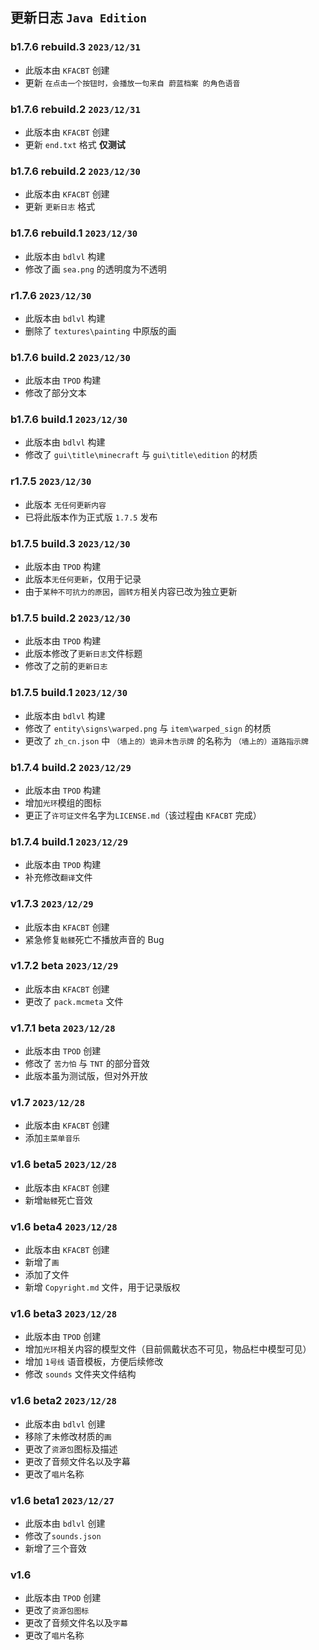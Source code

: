## 更新日志 `Java Edition`

### b1.7.6 rebuild.3 `2023/12/31`

 - 此版本由 `KFACBT` 创建
 - 更新 `在点击一个按钮时，会播放一句来自 蔚蓝档案 的角色语音`

### b1.7.6 rebuild.2 `2023/12/31`

 - 此版本由 `KFACBT` 创建
 - 更新 `end.txt` 格式 **仅测试**

### b1.7.6 rebuild.2 `2023/12/30`

 - 此版本由 `KFACBT` 创建
 - 更新 `更新日志` 格式

### b1.7.6 rebuild.1 `2023/12/30`

 - 此版本由 `bdlvl` 构建
 - 修改了画 `sea.png` 的透明度为不透明

### r1.7.6 `2023/12/30`

 - 此版本由 `bdlvl` 构建
 - 删除了 `textures\painting` 中原版的画

### b1.7.6 build.2 `2023/12/30`

 - 此版本由 `TPOD` 构建
 - 修改了部分文本

### b1.7.6 build.1 `2023/12/30`

 - 此版本由 `bdlvl` 构建
 - 修改了 `gui\title\minecraft` 与 `gui\title\edition` 的材质

### r1.7.5 `2023/12/30`

 - 此版本 `无任何更新内容`
 - 已将此版本作为正式版 `1.7.5` 发布

### b1.7.5 build.3 `2023/12/30`

 - 此版本由 `TPOD` 构建
 - 此版本`无任何更新`，仅用于记录
 - 由于`某种不可抗力的原因`，`圆转方`相关内容已改为独立更新

### b1.7.5 build.2 `2023/12/30`

 - 此版本由 `TPOD` 构建
 - 此版本修改了`更新日志`文件标题
 - 修改了之前的`更新日志`

### b1.7.5 build.1 `2023/12/30`

 - 此版本由 `bdlvl` 构建
 - 修改了 `entity\signs\warped.png` 与 `item\warped_sign` 的材质
 - 更改了 `zh_cn.json` 中 `（墙上的）诡异木告示牌` 的名称为 `（墙上的）道路指示牌`

### b1.7.4 build.2 `2023/12/29`

 - 此版本由 `TPOD` 构建
 - 增加`光环`模组的图标
 - 更正了`许可证文件`名字为`LICENSE.md`（该过程由 `KFACBT` 完成）

### b1.7.4 build.1 `2023/12/29`

 - 此版本由 `TPOD` 构建
 - 补充修改`翻译`文件

### v1.7.3 `2023/12/29`

 - 此版本由 `KFACBT` 创建
 - 紧急修复`骷髅`死亡不播放声音的 Bug

### v1.7.2 beta `2023/12/29`

 - 此版本由 `KFACBT` 创建
 - 更改了 `pack.mcmeta` 文件

### v1.7.1 beta `2023/12/28`

 - 此版本由 `TPOD` 创建
 - 修改了 `苦力怕` 与 `TNT` 的部分音效
 - 此版本虽为测试版，但对外开放

### v1.7 `2023/12/28`

 - 此版本由 `KFACBT` 创建
 - 添加`主菜单音乐`

### v1.6 beta5 `2023/12/28`

 - 此版本由 `KFACBT` 创建
 - 新增`骷髅`死亡音效

### v1.6 beta4 `2023/12/28`

 - 此版本由 `KFACBT` 创建
 - 新增了`画`
 - 添加了文件
 - 新增 `Copyright.md` 文件，用于记录版权

### v1.6 beta3 `2023/12/28`

 - 此版本由 `TPOD` 创建
 - 增加`光环`相关内容的模型文件（目前佩戴状态不可见，物品栏中模型可见）
 - 增加 `1号线` 语音模板，方便后续修改
 - 修改 `sounds` 文件夹文件结构

### v1.6 beta2 `2023/12/28`
 
 - 此版本由 `bdlvl` 创建
 - 移除了未修改材质的`画`
 - 更改了`资源包`图标及描述
 - 更改了音频文件名以及字幕
 - 更改了`唱片`名称

### v1.6 beta1 `2023/12/27`

 - 此版本由 `bdlvl` 创建
 - 修改了`sounds.json`
 - 新增了三个音效

### v1.6

 - 此版本由 `TPOD` 创建
 - 更改了`资源包图标`
 - 更改了音频文件名以及`字幕`
 - 更改了`唱片`名称

